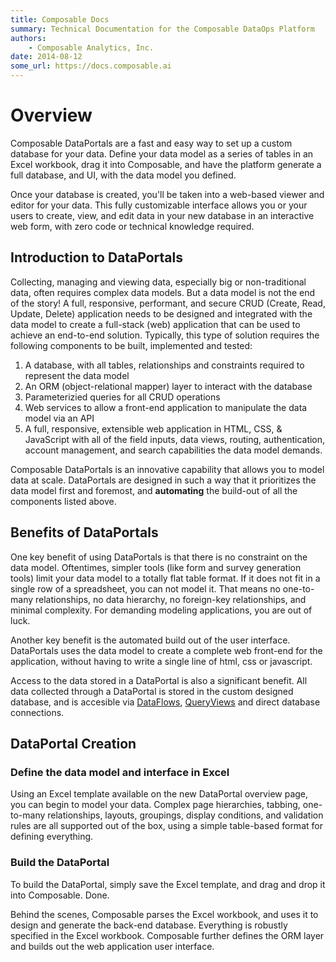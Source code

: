 ```yaml
---
title: Composable Docs
summary: Technical Documentation for the Composable DataOps Platform
authors:
    - Composable Analytics, Inc.
date: 2014-08-12
some_url: https://docs.composable.ai
---
```


# Overview

Composable DataPortals are a fast and easy way to set up a custom database for your data. Define your data model as a series of tables in an Excel workbook, drag it into Composable, and have the platform generate a full database, and UI, with the data model you defined.

Once your database is created, you'll be taken into a web-based viewer and editor for your data. This fully customizable interface allows you or your users to create, view, and edit data in your new database in an interactive web form, with zero code or technical knowledge required.

## Introduction to DataPortals

Collecting, managing and viewing data, especially big or non-traditional data, often requires complex data models. But a data model is not the end of the story! A full, responsive, performant, and secure CRUD (Create, Read, Update, Delete) application needs to be designed and integrated with the data model to create a full-stack (web) application that can be used to achieve an end-to-end solution. Typically, this type of solution requires the following components to be built, implemented and tested:

1. A database, with all tables, relationships and constraints required to represent the data model
2. An ORM (object-relational mapper) layer to interact with the database
3. Parameterizied queries for all CRUD operations
4. Web services to allow a front-end application to manipulate the data model via an API
5. A full, responsive, extensible web application in HTML, CSS, & JavaScript with all of the field inputs, data views, routing, authentication, account management, and search capabilities the data model demands.

Composable DataPortals is an innovative capability that allows you to model data at scale. DataPortals are designed in such a way that it prioritizes the data model first and foremost, and **automating** the build-out of all the components listed above.

## Benefits of DataPortals

One key benefit of using DataPortals is that there is no constraint on the data model. Oftentimes, simpler tools (like form and survey generation tools) limit your data model to a totally flat table format. If it does not fit in a single row of a spreadsheet, you can not model it. That means no one-to-many relationships, no data hierarchy, no foreign-key relationships, and minimal complexity. For demanding modeling applications, you are out of luck.

Another key benefit is the automated build out of the user interface. DataPortals uses the data model to create a complete web front-end for the application, without having to write a single line of html, css or javascript.

Access to the data stored in a DataPortal is also a significant benefit. All data collected through a DataPortal is stored in the custom designed database, and is accesible via [DataFlows](../03.DataFlows/01.Overview.md), [QueryViews](../04.QueryViews/01.Overview.md) and direct database connections.

## DataPortal Creation

### Define the data model and interface in Excel

Using an Excel template available on the new DataPortal overview page, you can begin to model your data. Complex page hierarchies, tabbing, one-to-many relationships, layouts, groupings, display conditions, and validation rules are all supported out of the box, using a simple table-based format for defining everything.

### Build the DataPortal

To build the DataPortal, simply save the Excel template, and drag and drop it into Composable. Done.

Behind the scenes, Composable parses the Excel workbook, and uses it to design and generate the back-end database. Everything is robustly specified in the Excel workbook. Composable further defines the ORM layer and builds out the web application user interface.
